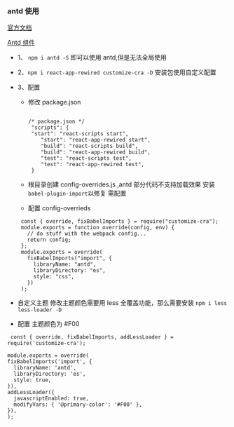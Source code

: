 ### antd 使用

[官方文档](https://ant.design/docs/react/use-with-create-react-app-cn)

[Antd 组件](https://ant.design/components/pagination-cn/)

- 1、 `npm i antd -S` 即可以使用 antd,但是无法全局使用
- 2、`npm i react-app-rewired customize-cra -D` 安装包使用自定义配置
- 3、配置

  - 修改 package.json

    ```

    /* package.json */
     "scripts": {
     "start": "react-scripts start",
        "start": "react-app-rewired start",
        "build": "react-scripts build",
        "build": "react-app-rewired build",
        "test": "react-scripts test",
        "test": "react-app-rewired test",
     }

    ```

  - 根目录创建 config-overrides.js ,antd 部分代码不支持加载效果 安装 `babel-plugin-import`以修复 需配置
  - 配置 config-overrieds

  ```
   const { override, fixBabelImports } = require("customize-cra");
   module.exports = function override(config, env) {
     // do stuff with the webpack config...
     return config;
   };
   module.exports = override(
     fixBabelImports("import", {
       libraryName: "antd",
       libraryDirectory: "es",
       style: "css",
     })
   );

  ```

- 自定义主题
  修改主题颜色需要用 less 全覆盖功能，那么需要安装 `npm i less less-loader -D`

- 配置 主题颜色为 #F00

```
 const { override, fixBabelImports, addLessLoader } = require('customize-cra');

module.exports = override(
fixBabelImports('import', {
  libraryName: 'antd',
  libraryDirectory: 'es',
  style: true,
}),
addLessLoader({
  javascriptEnabled: true,
  modifyVars: { '@primary-color': '#F00' },
}),
);
```
